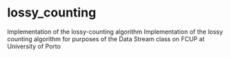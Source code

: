 # lossy_counting
Implementation of the lossy-counting algorithm Implementation of the lossy counting algorithm for purposes of the Data Stream class on FCUP at University of Porto
